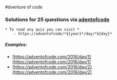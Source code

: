 #dventure of code

### Solutions for 25 questions via [adentofcode](https://adventofcode.com)
	* To read any quiz you can visit *
		- https://adventofcode/*${year}*/day/*${day}*

##### Examples:
* [https://adventofcode.com/2016/day/1](https://adventofcode.com/2016/day/1)
* [https://adventofcode.com/2016/day/2](https://adventofcode.com/2016/day/2)
